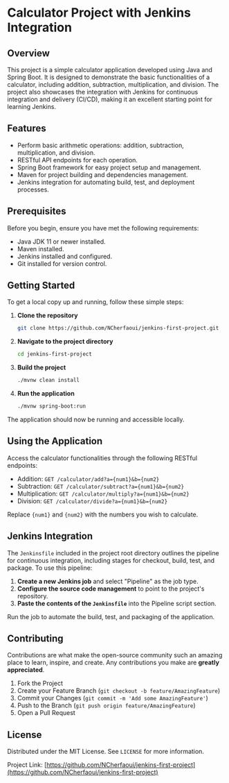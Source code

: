 # Calculator Project with Jenkins Integration

## Overview
This project is a simple calculator application developed using Java and Spring Boot. It is designed to demonstrate the basic functionalities of a calculator, including addition, subtraction, multiplication, and division. The project also showcases the integration with Jenkins for continuous integration and delivery (CI/CD), making it an excellent starting point for learning Jenkins.

## Features
- Perform basic arithmetic operations: addition, subtraction, multiplication, and division.
- RESTful API endpoints for each operation.
- Spring Boot framework for easy project setup and management.
- Maven for project building and dependencies management.
- Jenkins integration for automating build, test, and deployment processes.

## Prerequisites
Before you begin, ensure you have met the following requirements:
- Java JDK 11 or newer installed.
- Maven installed.
- Jenkins installed and configured.
- Git installed for version control.

## Getting Started
To get a local copy up and running, follow these simple steps:

1. **Clone the repository**
   ```sh
   git clone https://github.com/NCherfaoui/jenkins-first-project.git
   ```

2. **Navigate to the project directory**
   ```sh
   cd jenkins-first-project
   ```

3. **Build the project**
   ```sh
   ./mvnw clean install
   ```

4. **Run the application**
   ```sh
   ./mvnw spring-boot:run
   ```

The application should now be running and accessible locally.

## Using the Application
Access the calculator functionalities through the following RESTful endpoints:

- Addition: `GET /calculator/add?a={num1}&b={num2}`
- Subtraction: `GET /calculator/subtract?a={num1}&b={num2}`
- Multiplication: `GET /calculator/multiply?a={num1}&b={num2}`
- Division: `GET /calculator/divide?a={num1}&b={num2}`

Replace `{num1}` and `{num2}` with the numbers you wish to calculate.

## Jenkins Integration
The `Jenkinsfile` included in the project root directory outlines the pipeline for continuous integration, including stages for checkout, build, test, and package. To use this pipeline:

1. **Create a new Jenkins job** and select "Pipeline" as the job type.
2. **Configure the source code management** to point to the project's repository.
3. **Paste the contents of the `Jenkinsfile`** into the Pipeline script section.

Run the job to automate the build, test, and packaging of the application.

## Contributing
Contributions are what make the open-source community such an amazing place to learn, inspire, and create. Any contributions you make are **greatly appreciated**.

1. Fork the Project
2. Create your Feature Branch (`git checkout -b feature/AmazingFeature`)
3. Commit your Changes (`git commit -m 'Add some AmazingFeature'`)
4. Push to the Branch (`git push origin feature/AmazingFeature`)
5. Open a Pull Request

## License
Distributed under the MIT License. See `LICENSE` for more information.




Project Link: [https://github.com/NCherfaoui/jenkins-first-project](https://github.com/NCherfaoui/jenkins-first-project)


